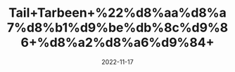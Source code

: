 ---
title: 'Tail+Tarbeen+%22%d8%aa%d8%a7%d8%b1%d9%be%db%8c%d9%86+%d8%a2%d8%a6%d9%84+'
date: '2022-11-17' 
metatag: '' 
inventory: '0' 
draft: false 
# meta description 
shortDescripton: 'Turpentine+Oil%22+In+foods+and+beverages%2c+distilled+turpentine+oil+is+used+as+a+flavoring+ingredient.+In+manufacturing%2c+turpentine+oil+is+used+in+soap+and+cosmetics+and+also+as+a+paint+solvent.'
description: 'Oil+%22+%d8%b1%d9%88%d8%ba%d9%86+%22+%d8%aa%db%8c%d9%84'
longdescription: ''
tags: ''
brand: ''
subCategory: ''
sellCount: '0'
featured: True
# product Price
price: '60.0'
# Product Short Description
shortDescription: 'Turpentine+Oil%22+In+foods+and+beverages%2c+distilled+turpentine+oil+is+used+as+a+flavoring+ingredient.+In+manufacturing%2c+turpentine+oil+is+used+in+soap+and+cosmetics+and+also+as+a+paint+solvent.'
productID: '4D64F412-2243-ED11-996A-005056B3A416'
type: 'products'
category: 'Oil+%22+%d8%b1%d9%88%d8%ba%d9%86+%22+%d8%aa%db%8c%d9%84' 
thumnailproduct: 'https://eraconnect.blob.core.windows.net/product-images/aminsaddiquidawakhana/c0b97ecd-41e5-4f80-8f71-0fba5c4b020f.webp' 
images:
  - image: 'https://eraconnect.blob.core.windows.net/product-images/aminsaddiquidawakhana/c0b97ecd-41e5-4f80-8f71-0fba5c4b020f.webp'  
Variants:
---